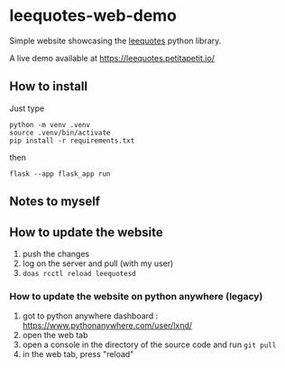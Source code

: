 # leequotes-web-demo

Simple website showcasing the [leequotes](https://pypi.org/project/leequotes/) python library.

A live demo available at https://leequotes.petitapetit.io/

## How to install

Just type

```
python -m venv .venv
source .venv/bin/activate
pip install -r requirements.txt
```

then

```
flask --app flask_app run
```

## Notes to myself

## How to update the website 

1. push the changes
2. log on the server and pull (with my user)
3. `doas rcctl reload leequotesd`


### How to update the website on python anywhere (legacy)

1. got to python anywhere dashboard : https://www.pythonanywhere.com/user/lxnd/
2. open the web tab
3. open a console in the directory of the source code and run `git pull`
4. in the web tab, press "reload"